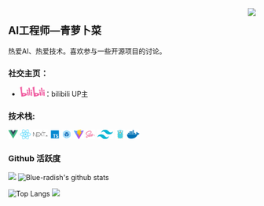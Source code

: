 <img align="right" src="https://count.getloli.com/get/@:Blue-radish?theme=rule34">

## AI工程师—青萝卜菜

热爱AI、热爱技术。喜欢参与一些开源项目的讨论。

### **社交主页：**

-   <a href="https://space.bilibili.com/349996129"><code><img height="20" width="50" src="./images/bilibili.png"></code></a>：bilibili UP主

### **技术栈:**

<a href="https://v3.cn.vuejs.org"><code><img height="20" src="./images/vue.png"></code></a>
<a href="https://reactjs.org/"><code><img height="20" src="./images/react.svg"></code></a>
<a href="https://nextjs.org/"><code><img height="20" src="./images/next.png"></code></a>
<a href="https://www.tslang.cn/index.html"><code><img height="20" src="./images/typescript.png"></code></a>
<a href="https://webpack.js.org/"><code><img height="20" src="./images/webpack.svg"></code></a>
<a href="https://cn.vitejs.dev"><code><img height="20" src="./images/vite.png"></code></a>
<a href="https://sass-lang.com"><code><img height="20" src="./images/sass2.png"></code></a>
<a href="https://tailwindcss.com"><code><img height="20" src="./images/tailwindcss.png"></code></a>
<a href="https://go.dev/"><code><img height="20" src="./images/golang.png"></code></a>
<a href="https://www.docker.com"><code><img height="20" src="./images/docker.png"></code></a>

### Github 活跃度

[![](https://activity-graph.herokuapp.com/graph?username=Blue-radish&theme=dracula)](https://github.com/ashutosh00710/github-readme-activity-graph)
![Blue-radish's github stats](https://github-readme-stats.vercel.app/api?username=Blue-radish&show_icons=true&theme=vue)

![Top Langs](https://github-readme-stats.vercel.app/api/top-langs/?username=Blue-radish&langs_count=6)
![](https://github-readme-stats.vercel.app/api/top-langs/?username=Blue-radish&layout=compact&langs_count=6)
